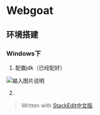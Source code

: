 
# Webgoat

## 环境搭建

### Windows下

1. 配置jdk（已经配好）

![输入图片说明](https://s2.loli.net/2023/03/14/oHyNg6mhJIMGRY3.png)

2. 

> Written with [StackEdit中文版](https://stackedit.cn/).
<!--stackedit_data:
eyJoaXN0b3J5IjpbLTEzMzY2NzM5NzcsLTE0NzUxNzY2NDldfQ
==
-->